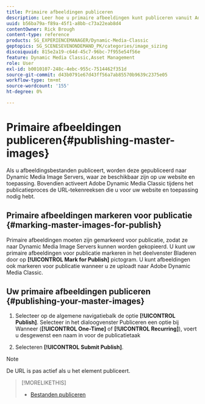 ```yaml
---
title: Primaire afbeeldingen publiceren
description: Leer hoe u primaire afbeeldingen kunt publiceren vanuit Adobe Dynamic Media Classic.
uuid: b56ba79a-f89a-45f1-a8bb-c73a22eab8d4
contentOwner: Rick Brough
content-type: reference
products: SG_EXPERIENCEMANAGER/Dynamic-Media-Classic
geptopics: SG_SCENESEVENONDEMAND_PK/categories/image_sizing
discoiquuid: 815e2a19-c64d-45c7-96bc-7f955e54f56e
feature: Dynamic Media Classic,Asset Management
role: User
exl-id: b0010107-248c-4ebc-955c-7514462f351d
source-git-commit: d43b0791e67d43ff56a7ab85570b9639c2375e05
workflow-type: tm+mt
source-wordcount: '155'
ht-degree: 0%

---
```


# Primaire afbeeldingen publiceren{#publishing-master-images}

Als u afbeeldingsbestanden publiceert, worden deze gepubliceerd naar Dynamic Media Image Servers, waar ze beschikbaar zijn op uw website en toepassing. Bovendien activeert Adobe Dynamic Media Classic tijdens het publicatieproces de URL-tekenreeksen die u voor uw website en toepassing nodig hebt.

## Primaire afbeeldingen markeren voor publicatie {#marking-master-images-for-publish}

Primaire afbeeldingen moeten zijn gemarkeerd voor publicatie, zodat ze naar Dynamic Media Image Servers kunnen worden gekopieerd. U kunt uw primaire afbeeldingen voor publicatie markeren in het deelvenster Bladeren door op **[!UICONTROL Mark for Publish]** pictogram. U kunt afbeeldingen ook markeren voor publicatie wanneer u ze uploadt naar Adobe Dynamic Media Classic.

## Uw primaire afbeeldingen publiceren {#publishing-your-master-images}

1. Selecteer op de algemene navigatiebalk de optie **[!UICONTROL Publish]**. Selecteer in het dialoogvenster Publiceren een optie bij Wanneer (**[!UICONTROL One-Time]** of **[!UICONTROL Recurring]**), voert u desgewenst een naam in voor de publicatietaak

1. Selecteren **[!UICONTROL Submit Publish]**.

>[!NOTE]
>
>De URL is pas actief als u het element publiceert.

>[!MORELIKETHIS]
>
>* [Bestanden publiceren](publishing-files.md#publishing_files)


